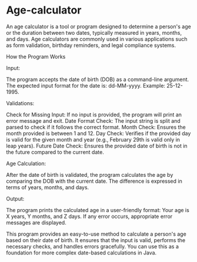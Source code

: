# Age-calculator

An age calculator is a tool or program designed to determine a person's age or the duration between two dates, typically measured in years, months, and days. Age calculators are commonly used in various applications such as form validation, birthday reminders, and legal compliance systems.

How the Program Works

Input:

The program accepts the date of birth (DOB) as a command-line argument. The expected input format for the date is: dd-MM-yyyy. Example: 25-12-1995.

Validations:

Check for Missing Input: If no input is provided, the program will print an error message and exit. Date Format Check: The input string is split and parsed to check if it follows the correct format. Month Check: Ensures the month provided is between 1 and 12. Day Check: Verifies if the provided day is valid for the given month and year (e.g., February 29th is valid only in leap years). Future Date Check: Ensures the provided date of birth is not in the future compared to the current date.

Age Calculation:

After the date of birth is validated, the program calculates the age by comparing the DOB with the current date. The difference is expressed in terms of years, months, and days.

Output:

The program prints the calculated age in a user-friendly format: Your age is X years, Y months, and Z days. If any error occurs, appropriate error messages are displayed.

This program provides an easy-to-use method to calculate a person's age based on their date of birth. It ensures that the input is valid, performs the necessary checks, and handles errors gracefully. You can use this as a foundation for more complex date-based calculations in Java.
